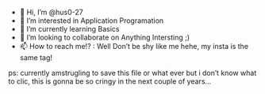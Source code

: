 - 👋 Hi, I’m @hus0-27
- 👀 I’m interested in Application Programation
- 🌱 I’m currently learning Basics 
- 💞️ I’m looking to collaborate on Anything Intersting ;)
- 📫 How to reach me!? : Well Don’t be shy like me hehe, my insta is the same tag!




ps: currently amstrugling to save this file or what ever but i don’t know what to clic, this is gonna be so cringy in the next couple of years...

<!---
hus0-27/hus0-27 is a ✨ special ✨ repository because its `README.md` (this file) appears on your GitHub profile.
You can click the Preview link to take a look at your changes.
--->
